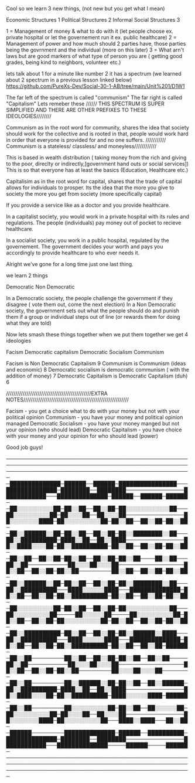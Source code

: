 Cool so we learn 3 new things, (not new but you get what I mean)


Economic Structures             1
Political Structures            2
Informal Social Structures      3

1 = Management of money & what to do with it (let people choose ex. private hospital or let the governement run it ex. public healthcare)
2 = Management of power and how much should 2 parties have, those parties being the govrnment and the individual (more on this later)
3 = What arn't laws but are good markers of what type of person you are ( getting good grades, being kind to neighbors, volunteer etc.)

lets talk about 1 for a minute
like number 2 it has a spectrum
(we learned about 2 spectrum in a previous lesson linked below)
https://github.com/PureXs-Dev/Social-30-1-AB/tree/main/Unit%201/D1W1

The far left of the spectrum is called "communism"
The far right is called "Capitalism"
Lets remeber these
////// THIS SPECTRUM IS SUPER SIMPLIFIED AND THERE ARE OTHER PREFIXES TO THESE IDEOLOGIES////////

Communism as in the root word for community, shares the idea that society should work for the collective
and is rooted in that, people would work hard in order that everyone is provided for and no one suffers.
/////////// Communism is a stateless/ classless/ and moneyless////////////

This is based in wealth distribution ( taking money from the rich and giving to the poor, direclty or indirectly,[government hand outs or social services])
This is so that everyone has at least the basics (Education, Healthcare etc.)

Capitalisim as in the root word for capital, shares that the trade of capital allows for individuals to prosper.
Its the idea that the more you give to society the more you get from society (more specifically capital)


If you provide a service like as a doctor and you provide healthcare.

In a capitalist society, you would work in a private hospital with its rules and regulations. The people (individuals) pay money out of pocket to
recieve healthcare.

In a socialist society, you work in a public hospital, regulated by the governement. The government decides your worth and pays you accordingly to provide healthcare to who ever
needs it.


Alright we've gone for a long time just one last thing.

we learn 2 things

Democratic 
Non Democratic

In a Democratic society, the people challenge the government if they disagree ( vote them out, come the next election)
In a Non Democratic society, the government sets out what the people should do and punish them if a group or individual steps out of line (or rewards them for doing what they 
are told)



Now lets smash these things together 
when we put them together we get 4 ideologies 


Facism 
Democratic capitalism
Democratic Socialism
Communism


Facism is Non Democratic Capitalism                                         9
Communism is Communism (ideas and economic)                                 8
Democratic socialism is democratic communism ( with the addition of money)  7
Democratic Capitalism is Democratic Capitalism (duh)                        6

//////////////////////////////////////////////EXTRA NOTES/////////////////////////////////////////////////////////

Facism - you get a choice what to do with your money but not with your political opinion
Communism - you have your money and political opinion managed
Democratic Socialism - you have your money manged but not your opinion (who should lead)
Democratic Capitalism - you have choice with your money and your opinion for who should lead (power)

Good job guys!



───────────────────────────────────────────────────────────────────────────────────────────────────────────────────────────────────────────────────────
─██████████████─██████──██████─████████████████───██████████████─████████──████████────────────────████████████───██████████████─██████──██████─██████─
─██░░░░░░░░░░██─██░░██──██░░██─██░░░░░░░░░░░░██───██░░░░░░░░░░██─██░░░░██──██░░░░██────────────────██░░░░░░░░████─██░░░░░░░░░░██─██░░██──██░░██─██░░██─
─██░░██████░░██─██░░██──██░░██─██░░████████░░██───██░░██████████─████░░██──██░░████────────────────██░░████░░░░██─██░░██████████─██░░██──██░░██─██░░██─
─██░░██──██░░██─██░░██──██░░██─██░░██────██░░██───██░░██───────────██░░░░██░░░░██──────────────────██░░██──██░░██─██░░██─────────██░░██──██░░██─██░░██─
─██░░██████░░██─██░░██──██░░██─██░░████████░░██───██░░██████████───████░░░░░░████───██████████████─██░░██──██░░██─██░░██████████─██░░██──██░░██─██░░██─
─██░░░░░░░░░░██─██░░██──██░░██─██░░░░░░░░░░░░██───██░░░░░░░░░░██─────██░░░░░░██─────██░░░░░░░░░░██─██░░██──██░░██─██░░░░░░░░░░██─██░░██──██░░██─██░░██─
─██░░██████████─██░░██──██░░██─██░░██████░░████───██░░██████████───████░░░░░░████───██████████████─██░░██──██░░██─██░░██████████─██░░██──██░░██─██████─
─██░░██─────────██░░██──██░░██─██░░██──██░░██─────██░░██───────────██░░░░██░░░░██──────────────────██░░██──██░░██─██░░██─────────██░░░░██░░░░██────────
─██░░██─────────██░░██████░░██─██░░██──██░░██████─██░░██████████─████░░██──██░░████────────────────██░░████░░░░██─██░░██████████─████░░░░░░████─██████─
─██░░██─────────██░░░░░░░░░░██─██░░██──██░░░░░░██─██░░░░░░░░░░██─██░░░░██──██░░░░██────────────────██░░░░░░░░████─██░░░░░░░░░░██───████░░████───██░░██─
─██████─────────██████████████─██████──██████████─██████████████─████████──████████────────────────████████████───██████████████─────██████─────██████─
───────────────────────────────────────────────────────────────────────────────────────────────────────────────────────────────────────────────────────







